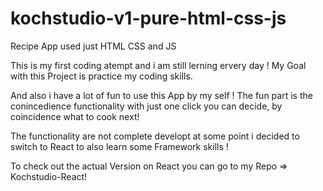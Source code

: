 # kochstudio-v1-pure-html-css-js
Recipe App used just HTML CSS and JS

This is my first coding atempt and i am still lerning ervery day ! 
My Goal with this Project is practice my coding skills. 

And also i have a lot of fun to use this App by my self ! 
The fun part is the conincedience functionality with just one click you can decide, by coincidence what to cook next!

The functionality are not complete developt at some point i decided to switch to React to also learn some Framework skills !

To check out the actual Version on React you can go to my Repo => Kochstudio-React!
